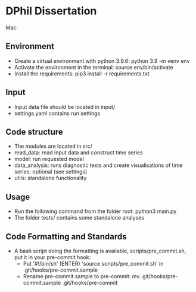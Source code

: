 # DPhil Dissertation 

Mac:
## Environment 
* Create a virtual environment with python 3.9.6: python 3.9 -m venv env
* Activate the environment in the terminal: source env/bin/activate 
* Install the requirements: pip3 install -r requirements.txt 

## Input 
* Input data file should be located in input/ 
* settings.yaml contains run settings 

## Code structure 
* The modules are located in src/ 
* read_data: read input data and construct time series 
* model: run requested model 
* data_analysis: runs diagnostic tests and create visualisations of time series; optional (see settings)
* utils: standalone functionality

## Usage 
* Run the following command from the folder root: python3 main.py 
* The folder tests/ contains some standalone analyses 

## Code Formatting and Standards
* A bash script doing the formatting is available, scripts/pre_commit.sh, put it in your pre-commit hook: 
    * Put '#!/bin/sh' (ENTER) 'source scripts/pre_commit.sh' in .git/hooks/pre-commit.sample
    * Rename pre-commit.sample to pre-commit: mv .git/hooks/pre-commit.sample .git/hooks/pre-commit
